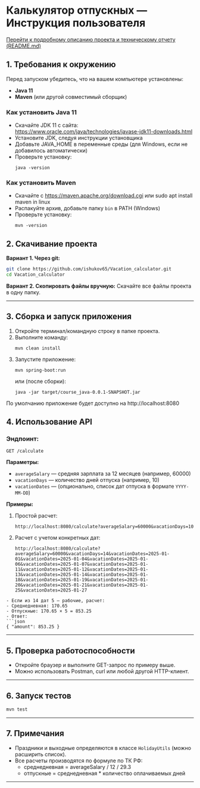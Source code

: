 # Калькулятор отпускных — Инструкция пользователя

[Перейти к подробному описанию проекта и техническому отчету (README.md)](./README.md)

## 1. Требования к окружению

Перед запуском убедитесь, что на вашем компьютере установлены:

- **Java 11**
- **Maven** (или другой совместимый сборщик)


### Как установить Java 11
- Скачайте JDK 11 с сайта: https://www.oracle.com/java/technologies/javase-jdk11-downloads.html
- Установите JDK, следуя инструкции установщика
- Добавьте JAVA_HOME в переменные среды (для Windows, если не добавилось автоматически)
- Проверьте установку:
  ```
  java -version
  ```

### Как установить Maven
- Скачайте с https://maven.apache.org/download.cgi или sudo apt install maven in linux
- Распакуйте архив, добавьте папку `bin` в PATH (Windows)
- Проверьте установку:
  ```
  mvn -version
  ```


## 2. Скачивание проекта

**Вариант 1. Через git:**
```sh
git clone https://github.com/ishukov65/Vacation_calculator.git
cd Vacation_calculator
```
**Вариант 2. Скопировать файлы вручную:**
Скачайте все файлы проекта в одну папку.

---

## 3. Сборка и запуск приложения

1. Откройте терминал/командную строку в папке проекта.
2. Выполните команду:
   ```
   mvn clean install
   ```
3. Запустите приложение:
   ```
   mvn spring-boot:run
   ```
   или (после сборки):
   ```
   java -jar target/course_java-0.0.1-SNAPSHOT.jar
   ```

По умолчанию приложение будет доступно на http://localhost:8080


## 4. Использование API

### Эндпоинт:
```
GET /calculate
```

**Параметры:**
- `averageSalary` — средняя зарплата за 12 месяцев (например, 60000)
- `vacationDays` — количество дней отпуска (например, 10)
- `vacationDates` — (опционально, список дат отпуска в формате `YYYY-MM-DD`)

**Примеры:**

1. Простой расчет:
   ```
   http://localhost:8080/calculate?averageSalary=60000&vacationDays=10
   ```
2. Расчет с учетом конкретных дат:
   ```
   http://localhost:8080/calculate?averageSalary=60000&vacationDays=14&vacationDates=2025-01-01&vacationDates=2025-01-04&vacationDates=2025-01-06&vacationDates=2025-01-07&vacationDates=2025-01-11&vacationDates=2025-01-12&vacationDates=2025-01-13&vacationDates=2025-01-14&vacationDates=2025-01-18&vacationDates=2025-01-19&vacationDates=2025-01-20&vacationDates=2025-01-21&vacationDates=2025-01-25&vacationDates=2025-01-27
  ```
- Если из 14 дат 5 — рабочие, расчет:
  - Среднедневная: 170.65
  - Отпускные: 170.65 × 5 = 853.25
- Ответ:
  ```json
  { "amount": 853.25 }
  ```

---

## 5. Проверка работоспособности

- Откройте браузер и выполните GET-запрос по примеру выше.
- Можно использовать Postman, curl или любой другой HTTP-клиент.

---

## 6. Запуск тестов

```sh
mvn test
```

---

## 7. Примечания

- Праздники и выходные определяются в классе `HolidayUtils` (можно расширить список).
- Все расчеты производятся по формуле по ТК РФ:
  - среднедневная = averageSalary / 12 / 29.3
  - отпускные = среднедневная * количество оплачиваемых дней

---

